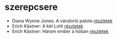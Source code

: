 # szerepcsere

- Diana Wynne Jones: A vándorló palota [részletek](../_details/Diana%20Wynne%20Jones.md#id_1413)
- Erich Kästner: A két Lotti [részletek](../_details/Erich%20K%C3%A4stner.md#id_1199)
- Erich Kästner: Három ember a hóban [részletek](../_details/Erich%20K%C3%A4stner.md#id_667)